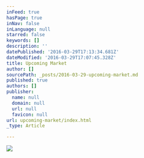 ```yaml
---
inFeed: true
hasPage: true
inNav: false
inLanguage: null
starred: false
keywords: []
description: ''
datePublished: '2016-03-29T17:13:34.681Z'
dateModified: '2016-03-29T17:07:45.328Z'
title: Upcoming Market
author: []
sourcePath: _posts/2016-03-29-upcoming-market.md
published: true
authors: []
publisher:
  name: null
  domain: null
  url: null
  favicon: null
url: upcoming-market/index.html
_type: Article

---
```

![](https://the-grid-user-content.s3-us-west-2.amazonaws.com/eaf09ca5-daca-4617-8726-9a339df61d75.jpg)